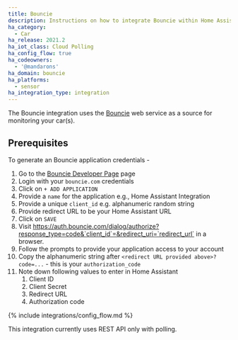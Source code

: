 ```yaml
---
title: Bouncie
description: Instructions on how to integrate Bouncie within Home Assistant.
ha_category:
  - Car
ha_release: 2021.2
ha_iot_class: Cloud Polling
ha_config_flow: true
ha_codeowners:
  - '@mandarons'
ha_domain: bouncie
ha_platforms:
  - sensor
ha_integration_type: integration
---
```


The Bouncie integration uses the [Bouncie](https://www.bouncie.dev/) web service
as a source for monitoring your car(s).

## Prerequisites

To generate an Bouncie application credentials -

1. Go to the [Bouncie Developer Page](https://bouncie.dev/login/) page
2. Login with your `bouncie.com` credentials
3. Click on `+ ADD APPLICATION` 
4. Provide a `name` for the application e.g., Home Assistant Integration
5. Provide a unique `client_id` e.g. alphanumeric random string
6. Provide redirect URL to be your Home Assistant URL
7. Click on `SAVE`
8. Visit https://auth.bouncie.com/dialog/authorize?response_type=code&`client_id`=&redirect_uri=`redirect_url` in a browser.
9.  Follow the prompts to provide your application access to your account
10. Copy the alphanumeric string after `<redirect URL provided above>?code=...` - this is your `authorization_code`
11. Note down following values to enter in Home Assistant
    1.  Client ID 
    2.  Client Secret
    3.  Redirect URL
    4.  Authorization code

{% include integrations/config_flow.md %}

<div class="note">
This integration currently uses REST API only with polling.
</div>

